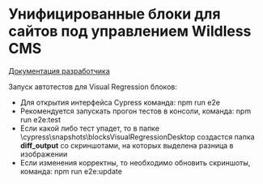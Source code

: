 # Унифицированные блоки для сайтов под управлением Wildless CMS

[Документация разработчика](./DEVDOC.md)

Запуск автотестов для Visual Regression блоков:

- Для открытия интерфейса Cypress команда: npm run e2e
- Рекомендуется запускать прогон тестов в консоли, команда: npm run e2e:test
- Если какой либо тест упадет, то в папке \cypress\snapshots\blocksVisualRegressionDesktop создастся папка **diff_output** со скриншотами, на которых выделена разница в изображении
- Если изменения корректны, то необходимо обновить скриншоты, команда: npm run e2e:update
